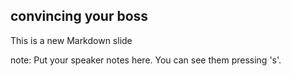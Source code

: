 ##  convincing your boss

This is a new Markdown slide

note:
    Put your speaker notes here.
    You can see them pressing 's'.
